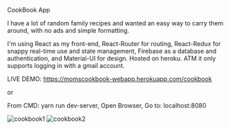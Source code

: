 CookBook App


I have a lot of random family recipes and wanted an easy way to carry them around, with no ads and simple formatting.


I'm using React as my front-end, React-Router for routing, React-Redux for snappy real-time use and state management, Firebase as a database and authentication, and Material-UI for design. Hosted on heroku. ATM it only supports logging in with a gmail account.

LIVE DEMO: https://momscookbook-webapp.herokuapp.com/cookbook

or

From CMD:
yarn run dev-server,
Open Browser,
Go to: localhost:8080

![cookbook1](https://user-images.githubusercontent.com/43912919/51446929-574c4380-1ccd-11e9-9ae2-fe4b91651963.png)
![cookbook2](https://user-images.githubusercontent.com/43912919/51446933-5fa47e80-1ccd-11e9-9c27-a1403e7e40f7.png)